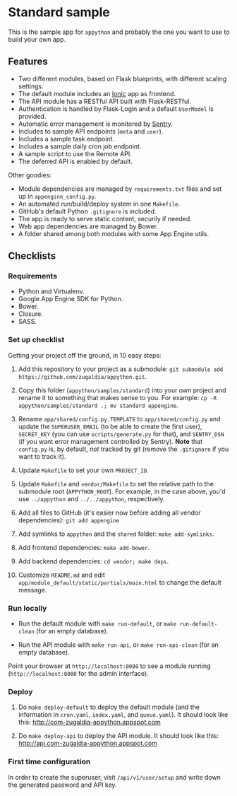 # Standard sample

This is the sample app for `appython` and probably the one you want to use to build your own app.

## Features

* Two different modules, based on Flask blueprints, with different scaling settings.
* The default module includes an [Ionic](http://ionicframework.com) app as frontend.
* The API module has a RESTful API built with Flask-RESTful.
* Authentication is handled by Flask-Login and a default `UserModel` is provided.
* Automatic error management is monitored by [Sentry](https://getsentry.com).
* Includes to sample API endpoints (`meta` and `user`).
* Includes a sample task endpoint.
* Includes a sample daily cron job endpoint.
* A sample script to use the Remote API.
* The deferred API is enabled by default.

Other goodies:

* Module dependencies are managed by `requirements.txt` files and set up in `appengine_config.py`.
* An automated run/build/deploy system in one `Makefile`.
* GitHub's default Python `.gitignore` is included.
* The app is ready to serve static content, securily if needed.
* Web app dependencies are managed by Bower.
* A folder shared among both modules with some App Engine utils.

## Checklists

### Requirements

* Python and Virtualenv.
* Google App Engine SDK for Python.
* Bower.
* Closure.
* SASS.

### Set up checklist

Getting your project off the ground, in 10 easy steps:

1. Add this repository to your project as a submodule: `git submodule add https://github.com/zugaldia/appython.git`.

2. Copy this folder (`appython/samples/standard`) into your own project and rename it to something that makes sense to you. For example: `cp -R appython/samples/standard .; mv standard appengine`.

3. Rename `app/shared/config.py.TEMPLATE` to `app/shared/config.py` and update the `SUPERUSER_EMAIL` (to be able to create the first user), `SECRET_KEY` (you can use `scripts/generate.py` for that), and `SENTRY_DSN` (if you want error management controlled by Sentry). **Note** that `config.py` is, by default, *not* tracked by git (remove the `.gitignore` if you want to track it).

4. Update `Makefile` to set your own `PROJECT_ID`.

5. Update `Makefile` and `vendor/Makefile` to set the relative path to the submodule root (`APPYTHON_ROOT`). For example, in the case above, you'd use `../appython` and `../../appython`, respectively.

6. Add all files to GitHub (it's easier now before adding all vendor dependencies): `git add appengine`

7. Add symlinks to `appython` and the `shared` folder: `make add-symlinks`.

8. Add frontend dependencies: `make add-bower`.

9. Add backend dependencies: `cd vendor; make deps`.

10. Customize `README.md` and edit `app/module_default/static/partials/main.html` to change the default message.

### Run locally

* Run the default module with `make run-default`, or `make run-default-clean` (for an empty database).

* Run the API module with `make run-api`, or `make run-api-clean` (for an empty database).

Point your browser at `http://localhost:8080` to see a module running
(`http://localhost:8000` for the admin interface).

### Deploy

1. Do `make deploy-default` to deploy the default module (and the information in `cron.yaml`, `index.yaml`, and `queue.yaml`). It should look like this: http://com-zugaldia-appython.appspot.com

2. Do `make deploy-api` to deploy the API module. It should look like this: http://api.com-zugaldia-appython.appspot.com

### First time configuration

In order to create the superuser, visit `/api/v1/user/setup` and write down the generated password and API key.

